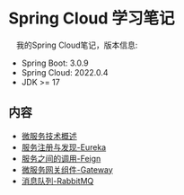 # Spring Cloud 学习笔记

&emsp;我的Spring Cloud笔记，版本信息:

- Spring Boot: 3.0.9
- Spring Cloud: 2022.0.4
- JDK >= 17

## 内容

- [微服务技术概述]()
- [服务注册与发现-Eureka](https://github.com/NingNing0111/spring-cloud-study/blob/master/doc/2.%20%E6%9C%8D%E5%8A%A1%E6%B3%A8%E5%86%8C%E4%B8%8E%E5%8F%91%E7%8E%B0-Eureka.md)
- [服务之间的调用-Feign](https://github.com/NingNing0111/spring-cloud-study/blob/master/doc/3.%20%E6%9C%8D%E5%8A%A1%E8%B0%83%E7%94%A8-Feign.md)
- [微服务网关组件-Gateway](https://github.com/NingNing0111/spring-cloud-study/blob/master/doc/4.%20%E5%BE%AE%E6%9C%8D%E5%8A%A1%E7%BD%91%E5%85%B3-gateway.md)
- [消息队列-RabbitMQ](https://github.com/NingNing0111/spring-cloud-study/blob/master/doc/5.%20%E6%B6%88%E6%81%AF%E9%98%9F%E5%88%97-RabbitMQ.md)